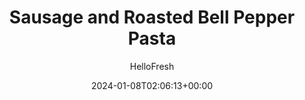---
draft: true # Use this only for setting draft status
hidden: false # Use this to hide unwanted recipes
slug: # <post-title>
title: 'Sausage and Roasted Bell Pepper Pasta'
description: "Are you the type of person who only goes to baseball games for that huge Italian hoagie stuffed with sausage and peppers? We’re with you. This week, our chefs took the beloved dish from stadium fare to elegant weeknight dinner with a few delicious twists. First, they dropped the hoagie and replaced it with twisty cavatappi pasta. Its nooks are perfect for clinging to silky roasted garlic tomato sauce studded with crispy bits of sausage. Bell pepper is roasted to bring out depth and sweetness, then thinly sliced and swirled in. Plus, there’s cheese both in the sauce and sprinkled on top. It’s safe to say this dish knocks it out of the park."
image: https://img.hellofresh.com/f_auto,fl_lossy,q_auto,w_1200/hellofresh_s3/image/sausage-and-roasted-red-pepper-gemelli-66f84a41.jpg
date: 2024-01-08T02:06:13+00:00
author: HelloFresh

tags: ['Family Friendly']
categories: "main course"
cuisines: "American"
allergens: ['Wheat', 'Milk']

calories: 1060
preptime: ['35 minutes']
cooktime: # 180 = 3 Hours | In minutes
totaltime: PT35M
servings: 2

links:
  - description: "Are you the type of person who only goes to baseball games for that huge Italian hoagie stuffed with sausage and peppers? We’re with you. This week, our chefs took the beloved dish from stadium fare to elegant weeknight dinner with a few delicious twists. First, they dropped the hoagie and replaced it with twisty cavatappi pasta. Its nooks are perfect for clinging to silky roasted garlic tomato sauce studded with crispy bits of sausage. Bell pepper is roasted to bring out depth and sweetness, then thinly sliced and swirled in. Plus, there’s cheese both in the sauce and sprinkled on top. It’s safe to say this dish knocks it out of the park."
    website: https://www.hellofresh.com/recipes/sausage-and-roasted-bell-pepper-pasta-5d893ee3e1869b54b130ca48
    image: https://img.hellofresh.com/f_auto,fl_lossy,q_auto,w_1200/hellofresh_s3/image/sausage-and-roasted-red-pepper-gemelli-66f84a41.jpg
 
weight: # 1 | You can add weight to some posts to override the default sorting (date descending)

comments: false # Keep False

ingredients: ['1 unit Bell Pepper', '1 unit Chili Pepper', '9 ounce Three Little Pigs Pork Sausage', '2 clove Garlic', '6 ounce Cavatappi Pasta', '1.5 ounce Tomato Paste', '2 tablespoon Sour Cream', '¼ cup Parmesan Cheese', '4 teaspoon Vegetable Oil', '1 teaspoon Olive Oil', '2 tablespoon Butter', ' Salt', ' Pepper']

instructionTitles: ['Prep', 'Roast Veggies', 'Cook Pasta', 'Make Sauce', 'Finish Pasta', 'Serve']
instructions: ['Adjust rack to middle position and preheat oven to 400 degrees. Bring a large pot of salted water to a boil. Wash and dry all produce. Halve bell pepper, then remove and discard stem and seeds. Thinly slice chili, removing seeds for less heat. Remove sausage from casings; discard casings.', 'Drizzle bell pepper halves with oil, salt, and pepper; place cut sides down on a lightly oiled baking sheet. Place garlic cloves on a small piece of foil and drizzle with oil, salt, and pepper; cinch into a packet and place on baking sheet. Roast until bell pepper is lightly charred and garlic is softened, 20-25 minutes.', 'Once water is boiling, add cavatappi to pot. Cook until al dente, 9-11 minutes. Reserve 1 cup pasta cooking water (2 cups for 4 servings), then drain.', 'Heat a drizzle of olive oil in a large pan over medium-high heat. Add sausage and cook, breaking up meat into pieces, until browned and cooked through, 6-8 minutes. (TIP: If there’s excess grease in your pan, carefully pour it out.) If desired, stir in a pinch of chili; cook until fragrant, 15 seconds. Add tomato paste and ½ cup reserved pasta cooking water (¾ cup for 4 servings). Simmer until thickened, 2-3 minutes. Turn off heat.', 'Transfer roasted bell pepper halves to a cutting board; thinly slice. Remove roasted garlic cloves from foil; transfer to cutting board and gently mash with a fork. Return pan with sauce to low heat. Add mashed garlic and stir to combine. Stir in sliced bell pepper, cavatappi, sour cream, 2 TBSP butter (4 TBSP for 4 servings), and half the Parmesan. (TIP: If needed, stir in more reserved cooking water a splash at a time until pasta is coated in a creamy sauce.) Season with salt and pepper.', 'Divide pasta between bowls. Sprinkle with remaining Parmesan and, if desired, a pinch of remaining chili.']
---